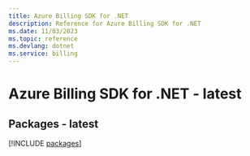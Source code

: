 ```yaml
---
title: Azure Billing SDK for .NET
description: Reference for Azure Billing SDK for .NET
ms.date: 11/03/2023
ms.topic: reference
ms.devlang: dotnet
ms.service: billing
---
```

# Azure Billing SDK for .NET - latest
## Packages - latest
[!INCLUDE [packages](billing-index.md)]